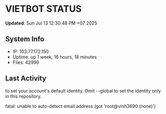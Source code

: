 # VIETBOT STATUS
**Updated**: Sun Jul 13 12:30:48 PM +07 2025

## System Info
- IP: 103.77.172.150
- Uptime: up 1 week, 16 hours, 18 minutes
- Files: 42999

## Last Activity

to set your account's default identity.
Omit --global to set the identity only in this repository.

fatal: unable to auto-detect email address (got 'root@vinh3690.(none)')
